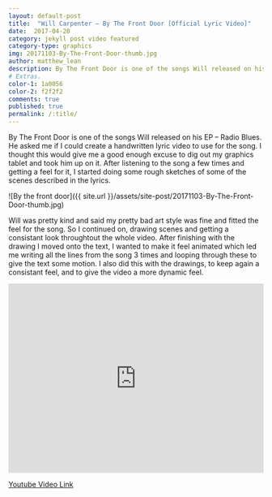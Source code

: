 ```yaml
---
layout: default-post
title:  "Will Carpenter – By The Front Door [Official Lyric Video]"
date:  2017-04-20
category: jekyll post video featured
category-type: graphics
img: 20171103-By-The-Front-Door-thumb.jpg
author: matthew_lean
description: By The Front Door is one of the songs Will released on his EP – Radio Blues. He asked me if I could create a handwritten lyric video to use for the song.
# Extras.
color-1: 1a0056
color-2: f2f2f2
comments: true
published: true
permalink: /:title/
---
```


By The Front Door is one of the songs Will released on his EP – Radio Blues. He asked me if I could create a handwritten lyric video to use for the song. I thought this would give me a good enough excuse to dig out my graphics tablet and took him up on it. After listening to the song a few times and getting a feel for it, I started doing some rough sketches of some of the scenes described in the lyrics.

![By the front door]({{ site.url }}/assets/site-post/20171103-By-The-Front-Door-thumb.jpg)

Will was pretty kind and said my pretty bad art style was fine and fitted the feel for the song. So I continued on, drawing scenes and getting a consistant look throughtout the whole video. After finishing with the drawing I moved onto the text, I wanted to make it feel animated which led me writing all the lines from the song 3 times and looping through these to give the text some motion. I also did this with the drawings, to keep again a consistant feel, and to give the video a more dynamic feel.

<div style='position:relative; padding-bottom:74%'><iframe src='https://gfycat.com/ifr/CourageousDaringHoki' frameborder='0' scrolling='no' width='100%' height='100%' style='position:absolute;top:0;left:0;' allowfullscreen></iframe></div>

[Youtube Video Link](https://www.youtube.com/watch?v=F4DffiVg2dw)
